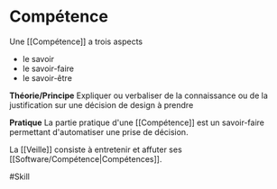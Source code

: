 # Compétence

Une [[Compétence]] a trois aspects
- le savoir
- le savoir-faire
- le savoir-être


**Théorie/Principe**
Expliquer ou verbaliser de la connaissance ou de la justification sur une décision de design à prendre

**Pratique**
La partie pratique d'une [[Compétence]] est un savoir-faire permettant d'automatiser une prise de décision.

La [[Veille]] consiste à entretenir et affuter ses [[Software/Compétence|Compétences]].


#Skill 
